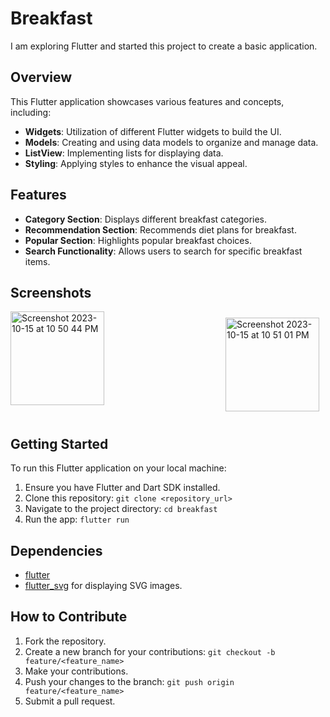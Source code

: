 # Breakfast

I am exploring Flutter and started this project to create a basic application.

## Overview

This Flutter application showcases various features and concepts, including:

- **Widgets**: Utilization of different Flutter widgets to build the UI.
- **Models**: Creating and using data models to organize and manage data.
- **ListView**: Implementing lists for displaying data.
- **Styling**: Applying styles to enhance the visual appeal.

## Features

- **Category Section**: Displays different breakfast categories.
- **Recommendation Section**: Recommends diet plans for breakfast.
- **Popular Section**: Highlights popular breakfast choices.
- **Search Functionality**: Allows users to search for specific breakfast items.

## Screenshots

<div style="display: flex; justify-content: space-between; ">

<img width="150" alt="Screenshot 2023-10-15 at 10 50 44 PM" src="https://github.com/dhirendrasingh25/BreakFast-App-simple/assets/115912791/57416b15-6388-4a4d-b799-075e790b1d99">



<img width="150" style="padding:10px" alt="Screenshot 2023-10-15 at 10 51 01 PM" src="https://github.com/dhirendrasingh25/BreakFast-App-simple/assets/115912791/8f28edd3-26bc-4a52-bb28-cd54b3a890b0">

</div>






## Getting Started

To run this Flutter application on your local machine:

1. Ensure you have Flutter and Dart SDK installed.
2. Clone this repository: `git clone <repository_url>`
3. Navigate to the project directory: `cd breakfast`
4. Run the app: `flutter run`

## Dependencies

- [flutter](https://flutter.dev/)
- [flutter_svg](https://pub.dev/packages/flutter_svg) for displaying SVG images.

## How to Contribute

1. Fork the repository.
2. Create a new branch for your contributions: `git checkout -b feature/<feature_name>`
3. Make your contributions.
4. Push your changes to the branch: `git push origin feature/<feature_name>`
5. Submit a pull request.


